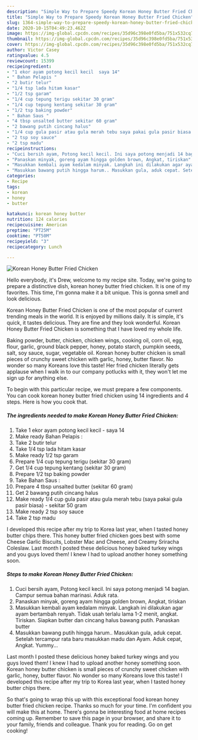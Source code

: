 ```yaml
---
description: "Simple Way to Prepare Speedy Korean Honey Butter Fried Chicken"
title: "Simple Way to Prepare Speedy Korean Honey Butter Fried Chicken"
slug: 1364-simple-way-to-prepare-speedy-korean-honey-butter-fried-chicken
date: 2020-10-15T04:49:23.462Z
image: https://img-global.cpcdn.com/recipes/35d96c398e0fd5ba/751x532cq70/korean-honey-butter-fried-chicken-foto-resep-utama.jpg
thumbnail: https://img-global.cpcdn.com/recipes/35d96c398e0fd5ba/751x532cq70/korean-honey-butter-fried-chicken-foto-resep-utama.jpg
cover: https://img-global.cpcdn.com/recipes/35d96c398e0fd5ba/751x532cq70/korean-honey-butter-fried-chicken-foto-resep-utama.jpg
author: Victor Casey
ratingvalue: 4.5
reviewcount: 15399
recipeingredient:
- "1 ekor ayam potong kecil kecil  saya 14"
- " Bahan Pelapis "
- "2 butir telur"
- "1/4 tsp lada hitam kasar"
- "1/2 tsp garam"
- "1/4 cup tepung terigu sekitar 30 gram"
- "1/4 cup tepung kentang sekitar 30 gram"
- "1/2 tsp baking powder"
- " Bahan Saus "
- "4 tbsp unsalted butter sekitar 60 gram"
- "2 bawang putih cincang halus"
- "1/4 cup gula pasir atau gula merah tebu saya pakai gula pasir biasa  sekitar 50 gram"
- "2 tsp soy sauce"
- "2 tsp madu"
recipeinstructions:
- "Cuci bersih ayam, Potong kecil kecil. Ini saya potong menjadi 14 bagian. Campur semua bahan marinasi. Aduk rata."
- "Panaskan minyak, goreng ayam hingga golden brown, Angkat, tiriskan"
- "Masukkan kembali ayam kedalam minyak. Langkah ini dilakukan agar ayam bertambah renyah. Tidak usah terlalu lama 1-2 menit, angkat. Tiriskan. Siapkan butter dan cincang halus bawang putih. Panaskan butter"
- "Masukkan bawang putih hingga harum.. Masukkan gula, aduk cepat. Setelah tercampur rata baru masukkan madu dan Ayam. Aduk cepat, Angkat. Yummy..."
categories:
- Recipe
tags:
- korean
- honey
- butter

katakunci: korean honey butter 
nutrition: 124 calories
recipecuisine: American
preptime: "PT25M"
cooktime: "PT50M"
recipeyield: "3"
recipecategory: Lunch

---
```



![Korean Honey Butter Fried Chicken](https://img-global.cpcdn.com/recipes/35d96c398e0fd5ba/751x532cq70/korean-honey-butter-fried-chicken-foto-resep-utama.jpg)

Hello everybody, it's Drew, welcome to my recipe site. Today, we're going to prepare a distinctive dish, korean honey butter fried chicken. It is one of my favorites. This time, I'm gonna make it a bit unique. This is gonna smell and look delicious.

Korean Honey Butter Fried Chicken is one of the most popular of current trending meals in the world. It is enjoyed by millions daily. It is simple, it's quick, it tastes delicious. They are fine and they look wonderful. Korean Honey Butter Fried Chicken is something that I have loved my whole life.

Baking powder, butter, chicken, chicken wings, cooking oil, corn oil, egg, flour, garlic, ground black pepper, honey, potato starch, pumpkin seeds, salt, soy sauce, sugar, vegetable oil. Korean honey butter chicken is small pieces of crunchy sweet chicken with garlic, honey, butter flavor. No wonder so many Koreans love this taste! Her fried chicken literally gets applause when I walk in to our company potlucks with it, they won&#39;t let me sign up for anything else.


To begin with this particular recipe, we must prepare a few components. You can cook korean honey butter fried chicken using 14 ingredients and 4 steps. Here is how you cook that.

<!--inarticleads1-->

##### The ingredients needed to make Korean Honey Butter Fried Chicken:

1. Take 1 ekor ayam potong kecil kecil - saya 14
1. Make ready  Bahan Pelapis :
1. Take 2 butir telur
1. Take 1/4 tsp lada hitam kasar
1. Make ready 1/2 tsp garam
1. Prepare 1/4 cup tepung terigu (sekitar 30 gram)
1. Get 1/4 cup tepung kentang (sekitar 30 gram)
1. Prepare 1/2 tsp baking powder
1. Take  Bahan Saus :
1. Prepare 4 tbsp unsalted butter (sekitar 60 gram)
1. Get 2 bawang putih cincang halus
1. Make ready 1/4 cup gula pasir atau gula merah tebu (saya pakai gula pasir biasa) - sekitar 50 gram
1. Make ready 2 tsp soy sauce
1. Take 2 tsp madu


I developed this recipe after my trip to Korea last year, when I tasted honey butter chips there. This honey butter fried chicken goes best with some Cheese Garlic Biscuits, Lobster Mac and Cheese, and Creamy Sriracha Coleslaw. Last month I posted these delicious honey baked turkey wings and you guys loved them! I knew I had to upload another honey something soon. 

<!--inarticleads2-->

##### Steps to make Korean Honey Butter Fried Chicken:

1. Cuci bersih ayam, Potong kecil kecil. Ini saya potong menjadi 14 bagian. Campur semua bahan marinasi. Aduk rata.
1. Panaskan minyak, goreng ayam hingga golden brown, Angkat, tiriskan
1. Masukkan kembali ayam kedalam minyak. Langkah ini dilakukan agar ayam bertambah renyah. Tidak usah terlalu lama 1-2 menit, angkat. Tiriskan. Siapkan butter dan cincang halus bawang putih. Panaskan butter
1. Masukkan bawang putih hingga harum.. Masukkan gula, aduk cepat. Setelah tercampur rata baru masukkan madu dan Ayam. Aduk cepat, Angkat. Yummy...


Last month I posted these delicious honey baked turkey wings and you guys loved them! I knew I had to upload another honey something soon. Korean honey butter chicken is small pieces of crunchy sweet chicken with garlic, honey, butter flavor. No wonder so many Koreans love this taste! I developed this recipe after my trip to Korea last year, when I tasted honey butter chips there. 

So that's going to wrap this up with this exceptional food korean honey butter fried chicken recipe. Thanks so much for your time. I'm confident you will make this at home. There's gonna be interesting food at home recipes coming up. Remember to save this page in your browser, and share it to your family, friends and colleague. Thank you for reading. Go on get cooking!
